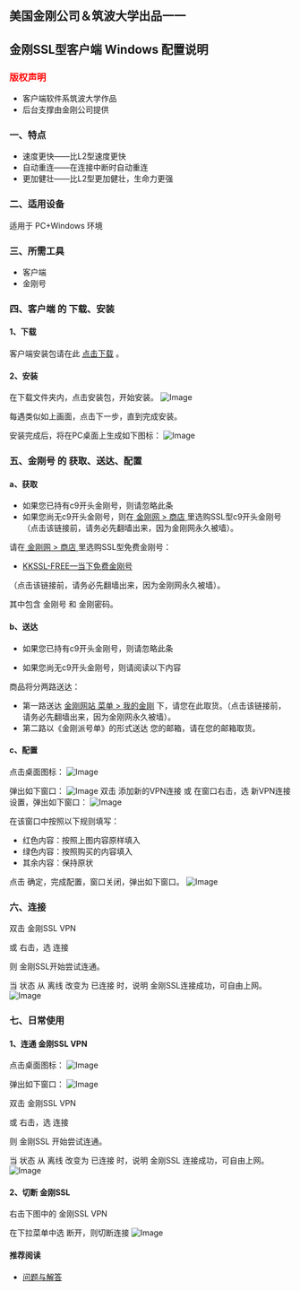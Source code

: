 ## 美国金刚公司＆筑波大学出品一一

## 金刚SSL型客户端 Windows 配置说明

### <font color="Red">版权声明 </font>
- 客户端软件系筑波大学作品
- 后台支撑由金刚公司提供

### 一、特点
- 速度更快——比L2型速度更快
- 自动重连——在连接中断时自动重连
- 更加健壮——比L2型更加健壮，生命力更强

### 二、适用设备
适用于 PC+Windows 环境

### 三、所需工具
- 客户端
- 金刚号

### 四、客户端 的 下载、安装
#### 1、下载
客户端安装包请在此 [点击下载](https://github.com/SoftEtherVPN/SoftEtherVPN_Stable/releases/download/v4.28-9669-beta/softether-vpnclient-v4.28-9669-beta-2018.09.11-windows-x86_x64-intel.exe) 。
#### 2、安装
在下载文件夹内，点击安装包，开始安装。
![Image](安装001B.png)

每遇类似如上画面，点击下一步，直到完成安装。

安装完成后，将在PC桌面上生成如下图标：
![Image](icons8-softether-vpn-50-1.png)

### 五、金刚号 的 获取、送达、配置
#### a、获取

- 如果您已持有c9开头金刚号，则请忽略此条<br>
- 如果您尚无c9开头金刚号，则在[ 金刚网 > 商店 ](https://www.atozitpro.net/zh/shop/) 里选购SSL型c9开头金刚号（点击该链接前，请务必先翻墙出来，因为金刚网永久被墙）。 

请在[ 金刚网 > 商店 ](https://www.atozitpro.net/zh/shop/)里选购SSL型免费金刚号： 

- [KKSSL-FREE—当下免费金刚号](https://www.atozitpro.net/zh/product/kkfree-ssl)

（点击该链接前，请务必先翻墙出来，因为金刚网永久被墙）。 

其中包含 金刚号 和 金刚密码。



#### b、送达

- 如果您已持有c9开头金刚号，则请忽略此条<br>

- 如果您尚无c9开头金刚号，则请阅读以下内容<br>

商品将分两路送达：
- 第一路送达 [金刚网站 菜单 > 我的金刚](https://www.atozitpro.net/zh/my-account/) 下，请您在此取货。（点击该链接前，请务必先翻墙出来，因为金刚网永久被墙）。 
- 第二路以《金刚派号单》的形式送达 您的邮箱，请在您的邮箱取货。

#### c、配置

点击桌面图标：
![Image](icons8-softether-vpn-50-1.png)

弹出如下窗口：
![Image](配置001B.png)
双击 添加新的VPN连接
或
在窗口右击，选 新VPN连接设置，弹出如下窗口：
![Image](配置003B.png)

在该窗口中按照以下规则填写：
- 红色内容：按照上图内容原样填入
- 绿色内容：按照购买的内容填入
- 其余内容：保持原状

点击 确定，完成配置，窗口关闭，弹出如下窗口。
![Image](配置005A.png)

### 六、连接

双击 金刚SSL VPN

或 右击，选 连接

则 金刚SSL开始尝试连通。

当 状态 从 离线 改变为 已连接 时，说明 金刚SSL连接成功，可自由上网。
![Image](配置005.png)

### 七、日常使用

#### 1、连通 金刚SSL VPN

点击桌面图标：
![Image](icons8-softether-vpn-50-1.png)


弹出如下窗口：
![Image](配置005A.png)


双击 金刚SSL VPN

或 右击，选 连接

则 金刚SSL 开始尝试连通。

当 状态 从 离线 改变为 已连接 时，说明 金刚SSL 连接成功，可自由上网。
![Image](配置005.png)


#### 2、切断 金刚SSL

右击下图中的 金刚SSL VPN

在下拉菜单中选 断开，则切断连接
![Image](配置005A.png)


#### 推荐阅读
- [ 问题与解答 ](https://a2zitpro.github.io/web/问题与解答)

